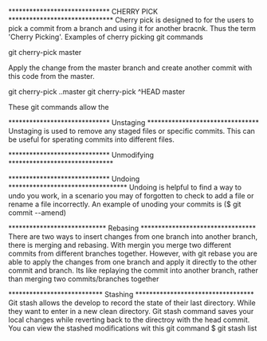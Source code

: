 ***************************** CHERRY PICK ******************************
Cherry pick is designed to for the users to pick a commit from a branch and using it for another bracnk. Thus the term 'Cherry Picking'.
Examples of cherry picking git commands

git cherry-pick master

Apply the change from the master branch and create another commit with this code from the master.

git cherry-pick ..master
git cherry-pick ^HEAD master

These git commands allow the 

***************************** Unstaging ********************************
Unstaging is used to remove any staged files or specific commits. This can be useful for sperating commits into different files.

***************************** Unmodifying ******************************

***************************** Undoing **********************************
Undoing is helpful to find a way to undo you work, in a scenario you may of forgotten to check to add a file or rename a file incorrectly.
An example of unoding your commits is  ($ git commit --amend) 

**************************** Rebasing *********************************
There are two ways to insert changes from one branch into another branch, there is merging and rebasing. 
With mergin you merge two different commits from different branches together. However, with git rebase you are able to apply the changes from one branch and apply it directly to the other commit and branch. Its like replaying the commit into another branch, rather than merging two commits/branches together

*************************** Stashing **********************************
Git stash allows the develop to record the state of their last directory. While they want to enter in a new clean directory. Git stash command saves your local changes while reverting back to the directroy with the head commit.
You can view the stashed modifications wit this git command $ git stash list